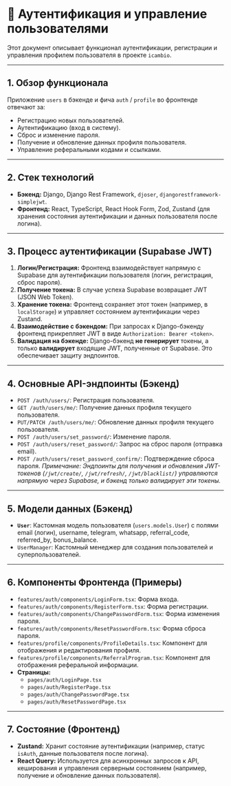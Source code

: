 # 🔐 Аутентификация и управление пользователями

Этот документ описывает функционал аутентификации, регистрации и управления профилем пользователя в проекте `icambio`.

---

## 1. Обзор функционала

Приложение `users` в бэкенде и фича `auth` / `profile` во фронтенде отвечают за:

-   Регистрацию новых пользователей.
-   Аутентификацию (вход в систему).
-   Сброс и изменение пароля.
-   Получение и обновление данных профиля пользователя.
-   Управление реферальными кодами и ссылками.

---

## 2. Стек технологий

-   **Бэкенд:** Django, Django Rest Framework, `djoser`, `djangorestframework-simplejwt`.
-   **Фронтенд:** React, TypeScript, React Hook Form, Zod, Zustand (для хранения состояния аутентификации и данных пользователя после логина).

---

## 3. Процесс аутентификации (Supabase JWT)

1.  **Логин/Регистрация:** Фронтенд взаимодействует напрямую с Supabase для аутентификации пользователя (логин, регистрация, сброс пароля).
2.  **Получение токена:** В случае успеха Supabase возвращает JWT (JSON Web Token).
3.  **Хранение токена:** Фронтенд сохраняет этот токен (например, в `localStorage`) и управляет состоянием аутентификации через Zustand.
4.  **Взаимодействие с бэкендом:** При запросах к Django-бэкенду фронтенд прикрепляет JWT в виде `Authorization: Bearer <token>`.
5.  **Валидация на бэкенде:** Django-бэкенд **не генерирует** токены, а только **валидирует** входящие JWT, полученные от Supabase. Это обеспечивает защиту эндпоинтов.

---

## 4. Основные API-эндпоинты (Бэкенд)

-   `POST /auth/users/`: Регистрация пользователя.
-   `GET /auth/users/me/`: Получение данных профиля текущего пользователя.
-   `PUT/PATCH /auth/users/me/`: Обновление данных профиля текущего пользователя.
-   `POST /auth/users/set_password/`: Изменение пароля.
-   `POST /auth/users/reset_password/`: Запрос на сброс пароля (отправка email).
-   `POST /auth/users/reset_password_confirm/`: Подтверждение сброса пароля.
    *Примечание: Эндпоинты для получения и обновления JWT-токенов (`/jwt/create/`, `/jwt/refresh/`, `/jwt/blacklist/`) управляются напрямую через Supabase, и бэкенд только валидирует эти токены.*

---

## 5. Модели данных (Бэкенд)

-   **`User`**: Кастомная модель пользователя (`users.models.User`) с полями email (логин), username, telegram, whatsapp, referral_code, referred_by, bonus_balance.
-   `UserManager`: Кастомный менеджер для создания пользователей и суперпользователей.

---

## 6. Компоненты Фронтенда (Примеры)

-   `features/auth/components/LoginForm.tsx`: Форма входа.
-   `features/auth/components/RegisterForm.tsx`: Форма регистрации.
-   `features/auth/components/ChangePasswordForm.tsx`: Форма изменения пароля.
-   `features/auth/components/ResetPasswordForm.tsx`: Форма сброса пароля.
-   `features/profile/components/ProfileDetails.tsx`: Компонент для отображения и редактирования профиля.
-   `features/profile/components/ReferralProgram.tsx`: Компонент для отображения реферальной информации.
-   **Страницы:**
    -   `pages/auth/LoginPage.tsx`
    -   `pages/auth/RegisterPage.tsx`
    -   `pages/auth/ChangePasswordPage.tsx`
    -   `pages/auth/ResetPasswordPage.tsx`

---

## 7. Состояние (Фронтенд)

-   **Zustand:** Хранит состояние аутентификации (например, статус `isAuth`, данные пользователя после логина).
-   **React Query:** Используется для асинхронных запросов к API, кеширования и управления серверным состоянием (например, получение и обновление данных пользователя). 